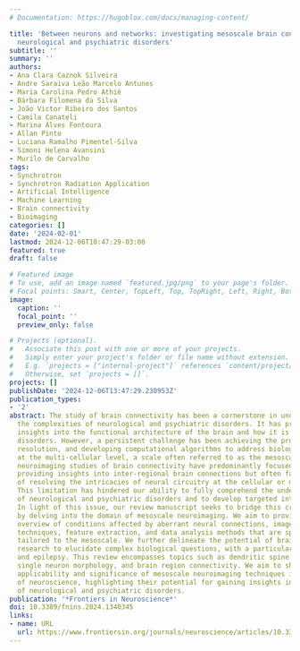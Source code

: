 ```yaml
---
# Documentation: https://hugoblox.com/docs/managing-content/

title: 'Between neurons and networks: investigating mesoscale brain connectivity in
  neurological and psychiatric disorders'
subtitle: ''
summary: ''
authors:
- Ana Clara Caznok Silveira
- Andre Saraiva Leão Marcelo Antunes
- Maria Carolina Pedro Athié
- Bárbara Filomena da Silva
- João Victor Ribeiro dos Santos
- Camila Canateli
- Marina Alves Fontoura
- Allan Pinto
- Luciana Ramalho Pimentel-Silva
- Simoni Helena Avansini
- Murilo de Carvalho
tags:
- Synchrotron
- Synchrotron Radiation Application
- Artificial Intelligence
- Machine Learning
- Brain connectivity
- Bioimaging
categories: []
date: '2024-02-01'
lastmod: 2024-12-06T10:47:29-03:00
featured: true
draft: false

# Featured image
# To use, add an image named `featured.jpg/png` to your page's folder.
# Focal points: Smart, Center, TopLeft, Top, TopRight, Left, Right, BottomLeft, Bottom, BottomRight.
image:
  caption: ''
  focal_point: ''
  preview_only: false

# Projects (optional).
#   Associate this post with one or more of your projects.
#   Simply enter your project's folder or file name without extension.
#   E.g. `projects = ["internal-project"]` references `content/project/deep-learning/index.md`.
#   Otherwise, set `projects = []`.
projects: []
publishDate: '2024-12-06T13:47:29.230953Z'
publication_types:
- '2'
abstract: The study of brain connectivity has been a cornerstone in understanding
  the complexities of neurological and psychiatric disorders. It has provided invaluable
  insights into the functional architecture of the brain and how it is perturbed in
  disorders. However, a persistent challenge has been achieving the proper spatial
  resolution, and developing computational algorithms to address biological questions
  at the multi-cellular level, a scale often referred to as the mesoscale. Historically,
  neuroimaging studies of brain connectivity have predominantly focused on the macroscale,
  providing insights into inter-regional brain connections but often falling short
  of resolving the intricacies of neural circuitry at the cellular or mesoscale level.
  This limitation has hindered our ability to fully comprehend the underlying mechanisms
  of neurological and psychiatric disorders and to develop targeted interventions.
  In light of this issue, our review manuscript seeks to bridge this critical gap
  by delving into the domain of mesoscale neuroimaging. We aim to provide a comprehensive
  overview of conditions affected by aberrant neural connections, image acquisition
  techniques, feature extraction, and data analysis methods that are specifically
  tailored to the mesoscale. We further delineate the potential of brain connectivity
  research to elucidate complex biological questions, with a particular focus on schizophrenia
  and epilepsy. This review encompasses topics such as dendritic spine quantification,
  single neuron morphology, and brain region connectivity. We aim to showcase the
  applicability and significance of mesoscale neuroimaging techniques in the field
  of neuroscience, highlighting their potential for gaining insights into the complexities
  of neurological and psychiatric disorders.
publication: '*Frontiers in Neuroscience*'
doi: 10.3389/fnins.2024.1340345
links:
- name: URL
  url: https://www.frontiersin.org/journals/neuroscience/articles/10.3389/fnins.2024.1340345
---
```

